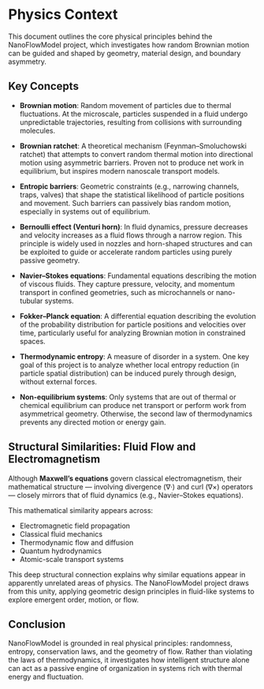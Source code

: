 # Physics Context

This document outlines the core physical principles behind the NanoFlowModel project, which investigates how random Brownian motion can be guided and shaped by geometry, material design, and boundary asymmetry.

## Key Concepts

- **Brownian motion**: Random movement of particles due to thermal fluctuations. At the microscale, particles suspended in a fluid undergo unpredictable trajectories, resulting from collisions with surrounding molecules.

- **Brownian ratchet**: A theoretical mechanism (Feynman–Smoluchowski ratchet) that attempts to convert random thermal motion into directional motion using asymmetric barriers. Proven not to produce net work in equilibrium, but inspires modern nanoscale transport models.

- **Entropic barriers**: Geometric constraints (e.g., narrowing channels, traps, valves) that shape the statistical likelihood of particle positions and movement. Such barriers can passively bias random motion, especially in systems out of equilibrium.

- **Bernoulli effect (Venturi horn)**: In fluid dynamics, pressure decreases and velocity increases as a fluid flows through a narrow region. This principle is widely used in nozzles and horn-shaped structures and can be exploited to guide or accelerate random particles using purely passive geometry.

- **Navier–Stokes equations**: Fundamental equations describing the motion of viscous fluids. They capture pressure, velocity, and momentum transport in confined geometries, such as microchannels or nano-tubular systems.

- **Fokker–Planck equation**: A differential equation describing the evolution of the probability distribution for particle positions and velocities over time, particularly useful for analyzing Brownian motion in constrained spaces.

- **Thermodynamic entropy**: A measure of disorder in a system. One key goal of this project is to analyze whether local entropy reduction (in particle spatial distribution) can be induced purely through design, without external forces.

- **Non-equilibrium systems**: Only systems that are out of thermal or chemical equilibrium can produce net transport or perform work from asymmetrical geometry. Otherwise, the second law of thermodynamics prevents any directed motion or energy gain.

## Structural Similarities: Fluid Flow and Electromagnetism

Although **Maxwell’s equations** govern classical electromagnetism, their mathematical structure — involving divergence (∇·) and curl (∇×) operators — closely mirrors that of fluid dynamics (e.g., Navier–Stokes equations).

This mathematical similarity appears across:

- Electromagnetic field propagation
- Classical fluid mechanics
- Thermodynamic flow and diffusion
- Quantum hydrodynamics
- Atomic-scale transport systems

This deep structural connection explains why similar equations appear in apparently unrelated areas of physics. The NanoFlowModel project draws from this unity, applying geometric design principles in fluid-like systems to explore emergent order, motion, or flow.

## Conclusion

NanoFlowModel is grounded in real physical principles: randomness, entropy, conservation laws, and the geometry of flow. Rather than violating the laws of thermodynamics, it investigates how intelligent structure alone can act as a passive engine of organization in systems rich with thermal energy and fluctuation.
